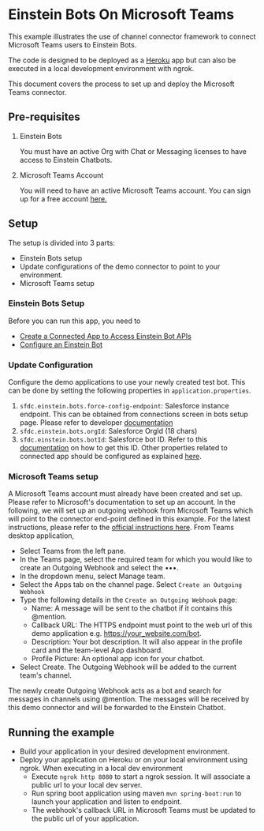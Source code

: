 # Einstein Bots On Microsoft Teams
This example illustrates the use of channel connector framework to connect Microsoft Teams users to Einstein Bots. 

The code is designed to be deployed as a [Heroku](https://dashboard.heroku.com) app but can also be executed in a local development environment with ngrok.

This document covers the process to set up and deploy the Microsoft Teams connector.

## Pre-requisites


    
1. Einstein Bots

    You must have an active Org with Chat or Messaging licenses to have access to Einstein Chatbots.

2. Microsoft Teams Account

   You will need to have an active Microsoft Teams account. You can sign up for a free account [here.](https://www.microsoft.com/en-us/microsoft-teams/group-chat-software)
    
## Setup

The setup is divided into 3 parts:
 - Einstein Bots setup
 - Update configurations of the demo connector to point to your environment.
 - Microsoft Teams setup
 

### Einstein Bots Setup

Before you can run this app, you need to

* [Create a Connected App to Access Einstein Bot APIs](https://developer.salesforce.com/docs/service/einstein-bot-api/guide/prerequisites.html#step-1:-create-a-connected-app)
* [Configure an Einstein Bot](https://developer.salesforce.com/docs/service/einstein-bot-api/guide/prerequisites.html#step-2:-configure-an-einstein-bot)

### Update Configuration

Configure the demo applications to use your newly created test bot. This can be done by setting the following properties in `application.properties`. 

1. `sfdc.einstein.bots.force-config-endpoint`: Salesforce instance endpoint. This can be obtained from connections screen in bots setup page. Please refer to developer [documentation](https://developer.salesforce.com/docs/service/einstein-bot-api/guide/prerequisites.html)
2. `sfdc.einstein.bots.orgId`: Salesforce OrgId (18 chars)
3. `sfdc.einstein.bots.botId`: Salesforce bot ID. Refer to this [documentation](https://developer.salesforce.com/docs/service/einstein-bot-api/guide/get-started.html#begin-a-new-session) on how to get this ID.
   Other properties related to connected app should be configured as explained [here](https://github.com/forcedotcom/einstein-bot-channel-connector/tree/master/channel-connector-starter#configure-your-application).

   
### Microsoft Teams setup

A Microsoft Teams account must already have been created and set up. Please refer to Microsoft's documentation to set up an account. In the following, we will set up an outgoing webhook from Microsoft Teams which will point to the connector end-point defined in this example. For the latest instructions, please refer to the [official instructions here](https://learn.microsoft.com/en-us/microsoftteams/platform/webhooks-and-connectors/how-to/add-outgoing-webhook). From Teams desktop application,
- Select Teams from the left pane. 
- In the Teams page, select the required team for which you would like to create an Outgoing Webhook and select the •••. 
- In the dropdown menu, select Manage team. 
- Select the Apps tab on the channel page. Select `Create an Outgoing Webhook`
- Type the following details in the `Create an Outgoing Webhook` page:
  - Name: A message will be sent to the chatbot if it contains this @mention.
  - Callback URL: The HTTPS endpoint must point to the web url of this demo application e.g. https://your_website.com/bot.
  - Description: Your bot description. It will also appear in the profile card and the team-level App dashboard.
  - Profile Picture: An optional app icon for your chatbot.
- Select Create. The Outgoing Webhook will be added to the current team's channel.

The newly create Outgoing Webhook acts as a bot and search for messages in channels using @mention. The messages will be received by this demo connector and will be forwarded to the Einstein Chatbot.

## Running the example
* Build your application in your desired development environment.
* Deploy your application on Heroku or on your local environment using ngrok. When executing in a local dev environment
  * Execute `ngrok http 8080` to start a ngrok session. It will associate a public url to your local dev server.
  * Run spring boot application using maven `mvn spring-boot:run` to launch your application and listen to endpoint.
  * The webhook's callback URL in Microsoft Teams must be updated to the public url of your application.

